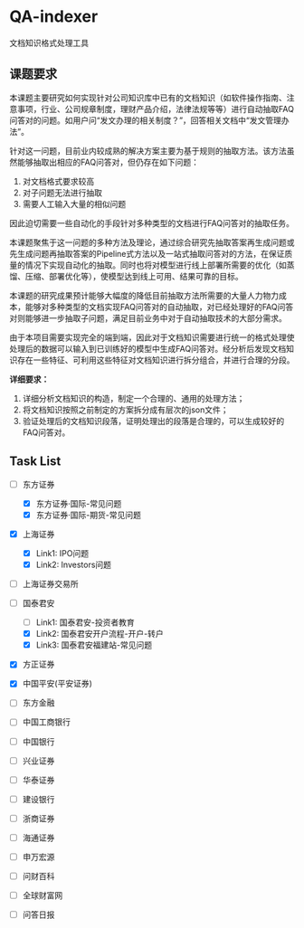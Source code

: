 # QA-indexer
文档知识格式处理工具

## 课题要求

本课题主要研究如何实现针对公司知识库中已有的文档知识（如软件操作指南、注意事项，行业、公司规章制度，理财产品介绍，法律法规等等）进行自动抽取FAQ问答对的问题。如用户问“发文办理的相关制度？”，回答相关文档中“发文管理办法”。

针对这一问题，目前业内较成熟的解决方案主要为基于规则的抽取方法。该方法虽然能够抽取出相应的FAQ问答对，但仍存在如下问题：

1. 对文档格式要求较高
2. 对子问题无法进行抽取
3. 需要人工输入大量的相似问题

因此迫切需要一些自动化的手段针对多种类型的文档进行FAQ问答对的抽取任务。

本课题聚焦于这一问题的多种方法及理论，通过综合研究先抽取答案再生成问题或先生成问题再抽取答案的Pipeline式方法以及一站式抽取问答对的方法，在保证质量的情况下实现自动化的抽取。同时也将对模型进行线上部署所需要的优化（如蒸馏、压缩、部署优化等），使模型达到线上可用、结果可靠的目标。

本课题的研究成果预计能够大幅度的降低目前抽取方法所需要的大量人力物力成本，能够对多种类型的文档实现FAQ问答对的自动抽取，对已经处理好的FAQ问答对则能够进一步抽取子问题，满足目前业务中对于自动抽取技术的大部分需求。

由于本项目需要实现完全的端到端，因此对于文档知识需要进行统一的格式处理使处理后的数据可以输入到已训练好的模型中生成FAQ问答对。经分析后发现文档知识存在一些特征、可利用这些特征对文档知识进行拆分组合，并进行合理的分段。

**详细要求：**

1. 详细分析文档知识的构造，制定一个合理的、通用的处理方法；
2. 将文档知识按照之前制定的方案拆分成有层次的json文件；
3. 验证处理后的文档知识段落，证明处理出的段落是合理的，可以生成较好的FAQ问答对。

## Task List

- [ ] 东方证券
  - [x] 东方证券·国际-常见问题
  - [x] 东方证券·国际-期货-常见问题
- [x] 上海证券
  - [x] Link1: IPO问题
  - [x] Link2: Investors问题
- [ ] 上海证券交易所
- [ ] 国泰君安
  - [ ] Link1: 国泰君安-投资者教育
  - [x] Link2: 国泰君安开户流程-开户-转户
  - [x] Link3: 国泰君安福建站-常见问题
- [x] 方正证券
- [x] 中国平安(平安证券)
- [ ] 东方金融
- [ ] 中国工商银行
- [ ] 中国银行
- [ ] 兴业证券
- [ ] 华泰证券
- [ ] 建设银行
- [ ] 浙商证券
- [ ] 海通证券
- [ ] 申万宏源
- [ ] 问财百科
- [ ] 全球财富网
- [ ] 问答日报



